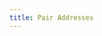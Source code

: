 ```yaml
---
title: Pair Addresses
---
```


<ExternalRedirect href="https://docs.uniswap.org/protocol/V2/guides/smart-contract-integration/getting-pair-addresses" />
